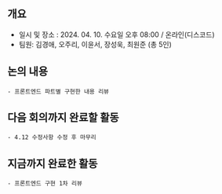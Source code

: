 ## 개요 
- 일시 및 장소 : 2024. 04. 10. 수요일 오후 08:00 / 온라인(디스코드)
- 팀원: 김경애, 오주리, 이윤서, 장성욱, 최원준 (총 5인)

## 논의 내용

    - 프론트엔드 파트별 구현한 내용 리뷰
    
## 다음 회의까지 완료할 활동

    - 4.12 수정사항 수정 후 마무리
 
## 지금까지 완료한 활동

    - 프론트엔드 구현 1차 리뷰
